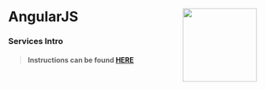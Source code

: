 # AngularJS <img align="right" src="https://github.com/Learning-Fuze/prototypes_C10.17/blob/assets/assets/images/logos/LF_LOGO.png?raw=true" width="150">
### Services Intro

>#### Instructions can be found <a href="http://learning-fuze.github.io/prototypes_C10.17/#/AngularJS-Services-Intro" target="_blank">HERE</a>